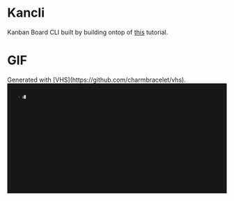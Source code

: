 # Kancli
Kanban Board CLI built by building ontop of
[this](https://www.youtube.com/watch?v=ZA93qgdLUzM&ab_channel=CharmCLI)
tutorial.

# GIF
<div>Generated with [VHS](https://github.com/charmbracelet/vhs).</div>
<picture>
  <img width="600" src="./demo.gif">
</picture>

